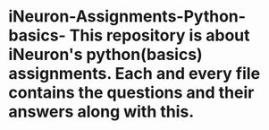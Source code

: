 # iNeuron-Assignments-Python-basics- This repository is about iNeuron's python(basics) assignments. Each and every file contains the questions and their answers along with this.

